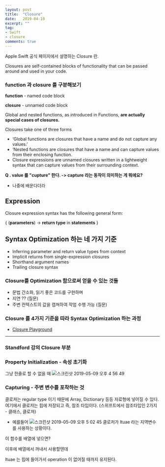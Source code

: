 ```yaml
---
layout: post
title:  "Closure"
date:   2019-04-10
excerpt: ""
tag:
- Swift
- closure
comments: true
---
```


Apple Swift 공식 페이지에서 설명하는 Closure 란.

Closures are self-contained blocks of functionality that can be passed around and used in your code.

### function 과 closure 를 구분해보기
**function** - named code block

**closure** - unnamed code block

Global and nested functions, as introduced in Functions, **are actually special cases of closures.**

 Closures take one of three forms
* ‘Global functions are closures that have a name and do not capture any values.’
* ‘Nested functions are closures that have a name and can capture values from their enclosing function.
* Closure expressions are unnamed closures written in a lightweight syntax that can capture values from their surrounding context.

**Q . value 를 "cupture" 한다. -> capture 라는 동작이 의미하는 게 뭐에요?**

* 나중에 배운다더라

## Expression

Closure expression syntax has the following general form:

{ (**parameters**) -> **return type** in
    **statements**
}



## Syntax Optimization 하는 네 가지 기준

- Inferring parameter and return value types from context
- Implicit returns from single-expression closures
- Shorthand argument names
- Trailing closure syntax

### Closure를 Optimization 함으로써 얻을 수 있는 것들

* 문법 간소화, 읽기 좋은 코드를 구현하며
* 지연 ?? (질문)
* 주변 컨텍스트의 값을 캡쳐하여 작업 수행 가능 (질문)



### Closure 를 4가지 기준을 따라 Syntax Optimization 하는 과정

* [Closure Playground](https://github.com/changSic/Task/tree/master/Closure)


---------------------------------------------------------

### Standford 강의 Closure 부분

### Property Initialization - 속성 초기화
그냥 한줄로 할 수 없을 때
![스크린샷 2019-05-09 오후 4 56 49](https://user-images.githubusercontent.com/38423205/59762283-dde36c00-92d1-11e9-8428-4c19ab25be13.png)


 ### Capturing - 주변 변수를 포착하는 것
 클로져는 regular type 이기 때문에 Array, Dictionary 등등 자료형에 넣어질 수 있다. 여기에서 클로저는 힙에 저장되고 즉, 참조 타입이다.
(스위프트에서 참조타입인 2가지 - 클래스, 클로져)

* 예를들어
![스크린샷 2019-05-09 오후 5 02 45](https://user-images.githubusercontent.com/38423205/59762282-dde36c00-92d1-11e9-87f4-b1d094cace18.png)
클로저가 ltuae 라는 지역변수를 사용하는 상황이다.

이 함수를 배열에 넣으면?

이후에 배열에서 꺼내서 사용할텐데

ltuae 는 힙에 들어가서 operation 이 없어질 때까지 유지된다.






















​
